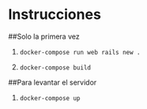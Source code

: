 # Instrucciones

##Solo la primera vez
1) `docker-compose run web rails new .`

2) `docker-compose build`

##Para levantar el servidor
1) `docker-compose up`
